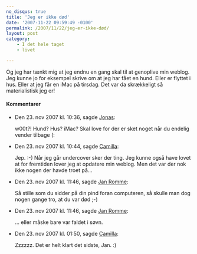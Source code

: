 ```yaml
---
no_disqus: true
title: 'Jeg er ikke død'
date: '2007-11-22 09:59:49 -0100'
permalink: /2007/11/22/jeg-er-ikke-død/
layout: post
category:
    - I det hele taget
    - livet

---
```

Og jeg har tænkt mig at jeg endnu en gang skal til at genoplive min weblog. Jeg kunne jo for eksempel skrive om at jeg har fået en hund. Eller er flyttet i hus. Eller at jeg får en iMac på tirsdag. Det var da skrækkeligt så materialistisk jeg er!
<div class="vintage-comments">
<h4>Kommentarer </h4>
<ul class="vintage-comments-list"><li>
<p class="comment-meta">Den <time datetime="2007-11-23T10:36:54+01:00">23. nov 2007 kl.  10:36</time>, sagde <a href="http://blog.verture.net/">Jonas</a>:</p>
<p>w00t?! Hund? Hus? iMac? Skal love for der er sket noget når du endelig vender tilbage (:</p>
</li>
<li>
<p class="comment-meta">Den <time datetime="2007-11-23T10:44:33+01:00">23. nov 2007 kl.  10:44</time>, sagde <a href="https://xoc.dk">Camilla</a>:</p>
<p>Jep. :-) Når jeg går undercover sker der ting. Jeg kunne også have lovet at for fremtiden lover jeg at opdatere min weblog. Men det var der nok ikke nogen der havde troet på...</p>
</li>
<li>
<p class="comment-meta">Den <time datetime="2007-11-23T11:46:21+01:00">23. nov 2007 kl.  11:46</time>, sagde <a href="http://rommenet.dk">Jan Romme</a>:</p>
<p>Så stille som du sidder på din pind foran computeren, så skulle man dog nogen gange tro, at du var død ;-)</p>
</li>
<li>
<p class="comment-meta">Den <time datetime="2007-11-23T11:46:43+01:00">23. nov 2007 kl.  11:46</time>, sagde <a href="http://rommenet.dk">Jan Romme</a>:</p>
<p>... eller måske bare var faldet i søvn.</p>
</li>
<li>
<p class="comment-meta">Den <time datetime="2007-11-23T13:50:13+01:00">23. nov 2007 kl.  01:50</time>, sagde <a href="https://xoc.dk">Camilla</a>:</p>
<p>Zzzzzz. Det er helt klart det sidste, Jan. :)</p>
</li>
</ul>
</div>

